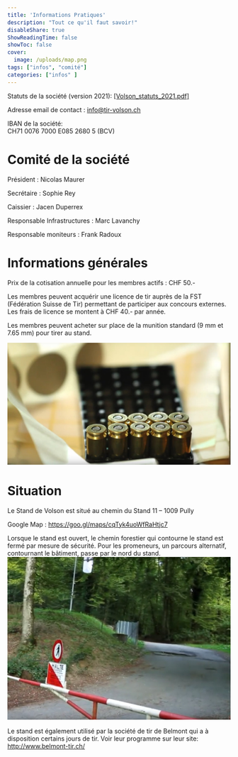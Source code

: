 ```yaml
---
title: 'Informations Pratiques'
description: "Tout ce qu'il faut savoir!"
disableShare: true
ShowReadingTime: false
showToc: false
cover:
  image: /uploads/map.png
tags: ["infos", "comité"]
categories: ["infos" ]
---
```


Statuts de la société (version 2021):  [[Volson_statuts_2021.pdf]](/uploads/documents/Volson_statuts_2021.pdf)

Adresse email de contact : info@tir-volson.ch

IBAN de la société:  
  CH71 0076 7000 E085 2680 5   (BCV)

# Comité de la société

Président :  Nicolas Maurer

Secrétaire : Sophie Rey

Caissier : Jacen Duperrex

Responsable Infrastructures : Marc Lavanchy

Responsable moniteurs : Frank Radoux

# Informations générales

Prix de la cotisation annuelle pour les membres actifs : CHF 50.-

Les membres peuvent acquérir une licence de tir auprès de la FST (Fédération Suisse de Tir) permettant de participer aux concours externes. 
Les frais de licence se montent à CHF 40.- par année.

Les membres peuvent acheter sur place de la munition standard (9 mm et 7.65 mm) pour tirer au stand.

![](/uploads/munition.jpg)

# Situation

Le Stand de Volson est situé au chemin du Stand 11 – 1009 Pully

Google Map : https://goo.gl/maps/cqTyk4uoWfRaHtjc7

Lorsque le stand est ouvert, le chemin forestier qui contourne le stand est fermé par mesure de sécurité. Pour les promeneurs, un parcours alternatif, contournant le bâtiment, passe par le nord du stand.
![](/uploads/halte.jpg)

Le stand est également utilisé par la société de tir de Belmont qui a à disposition certains jours de tir. 
Voir leur programme sur leur site: http://www.belmont-tir.ch/
